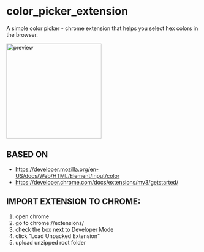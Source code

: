 # color_picker_extension
A simple color picker - chrome extension that helps you select hex colors in the browser. 

<img width="248" alt="preview" src="https://user-images.githubusercontent.com/17910114/180799820-d4b8668a-c4fb-457c-961d-269f0dc2998c.png">


## BASED ON 
- https://developer.mozilla.org/en-US/docs/Web/HTML/Element/input/color
- https://developer.chrome.com/docs/extensions/mv3/getstarted/

## IMPORT EXTENSION TO CHROME:

1. open chrome
2. go to chrome://extensions/
3. check the box next to Developer Mode
4. click "Load Unpacked Extension"
5. upload unzipped root folder
